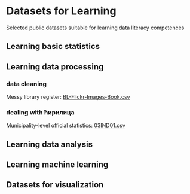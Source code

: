 # Datasets for Learning
Selected public datasets suitable for learning data literacy competences

## Learning basic statistics
## Learning data processing
### data cleaning
Messy library register: [BL-Flickr-Images-Book.csv](https://raw.githubusercontent.com/realpython/python-data-cleaning/master/Datasets/BL-Flickr-Images-Book.csv)
### dealing with ћирилица
Municipality-level official statistics: [03IND01.csv](https://raw.githubusercontent.com/sverbic/skriptna-obrada-podataka/main/notebooks/data/03IND01.csv)
## Learning data analysis
## Learning machine learning
## Datasets for visualization

